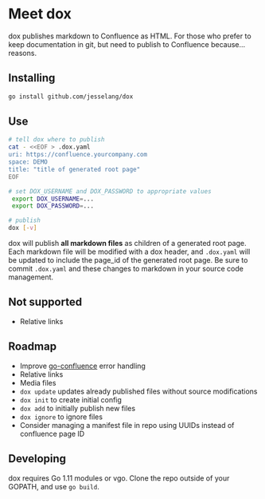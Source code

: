 # Meet dox

dox publishes markdown to Confluence as HTML. For those who prefer to keep
documentation in git, but need to publish to Confluence because... reasons.

## Installing

```sh
go install github.com/jesselang/dox
```

## Use

```sh
# tell dox where to publish
cat - <<EOF > .dox.yaml
uri: https://confluence.yourcompany.com
space: DEMO
title: "title of generated root page"
EOF

# set DOX_USERNAME and DOX_PASSWORD to appropriate values
 export DOX_USERNAME=...
 export DOX_PASSWORD=...

# publish
dox [-v]
```

dox will publish **all markdown files** as children of a generated root page.
Each markdown file will be modified with a dox header, and `.dox.yaml` will be
updated to include the page_id of the generated root page. Be sure to commit
`.dox.yaml` and these changes to markdown in your source code management.

## Not supported

- Relative links

## Roadmap

- Improve [go-confluence][go-confluence] error handling
- Relative links
- Media files
- `dox update` updates already published files without source modifications
- `dox init` to create initial config
- `dox add` to initially publish new files
- `dox ignore` to ignore files
- Consider managing a manifest file in repo using UUIDs instead of
confluence page ID

## Developing

dox requires Go 1.11 modules or vgo. Clone the repo outside of your GOPATH,
and use `go build`.


[go-confluence]: https://github.com/jesselang/go-confluence
